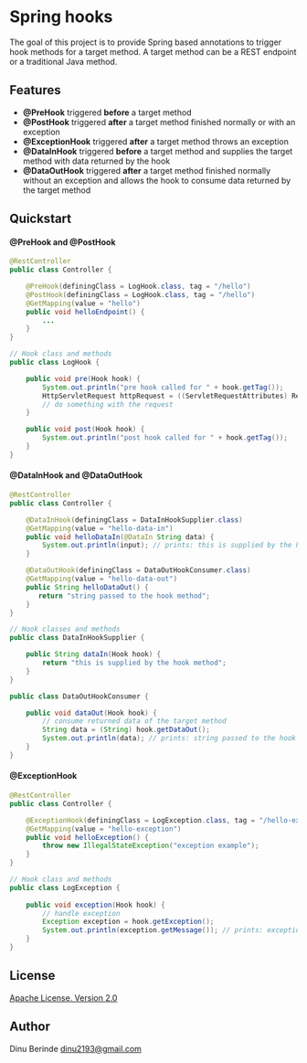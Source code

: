 # Spring hooks
 
The goal of this project is to provide Spring based annotations to trigger hook methods for a target method.
A target method can be a REST endpoint or a traditional Java method.

## Features
* **@PreHook** triggered **before** a target method
* **@PostHook** triggered **after** a target method finished normally or with an exception
* **@ExceptionHook** triggered **after** a target method throws an exception
* **@DataInHook** triggered **before** a target method and supplies the target method with data returned by the hook 
* **@DataOutHook** triggered **after** a target method finished normally without an exception and allows the hook to consume data returned by the target method
  
## Quickstart

#### @PreHook and @PostHook

```java
@RestController
public class Controller {

    @PreHook(definingClass = LogHook.class, tag = "/hello")
    @PostHook(definingClass = LogHook.class, tag = "/hello")
    @GetMapping(value = "hello")
    public void helloEndpoint() {
        ...
    }
}

// Hook class and methods
public class LogHook {

    public void pre(Hook hook) {
        System.out.println("pre hook called for " + hook.getTag());
        HttpServletRequest httpRequest = ((ServletRequestAttributes) RequestContextHolder.currentRequestAttributes()).getRequest();
        // do something with the request
    }

    public void post(Hook hook) {
        System.out.println("post hook called for " + hook.getTag());    
    }
}
```

#### @DataInHook and @DataOutHook

```java
@RestController
public class Controller {

    @DataInHook(definingClass = DataInHookSupplier.class)
    @GetMapping(value = "hello-data-in")
    public void helloDataIn(@DataIn String data) {
        System.out.println(input); // prints: this is supplied by the hook method
    }

    @DataOutHook(definingClass = DataOutHookConsumer.class)
    @GetMapping(value = "hello-data-out")
    public String helloDataOut() {
       return "string passed to the hook method";
    }
}

// Hook classes and methods
public class DataInHookSupplier {

    public String dataIn(Hook hook) {
        return "this is supplied by the hook method";
    }
}

public class DataOutHookConsumer {

    public void dataOut(Hook hook) {
        // consume returned data of the target method
        String data = (String) hook.getDataOut();
        System.out.println(data); // prints: string passed to the hook method
    }
}
```
#### @ExceptionHook
```java
@RestController
public class Controller {

    @ExceptionHook(definingClass = LogException.class, tag = "/hello-exception")
    @GetMapping(value = "hello-exception")
    public void helloException() {
        throw new IllegalStateException("exception example");
    }
}

// Hook class and methods
public class LogException {
    
    public void exception(Hook hook) {
        // handle exception
        Exception exception = hook.getException();
        System.out.println(exception.getMessage()); // prints: exception example
    }
}
```

## License

[Apache License, Version 2.0](https://www.apache.org/licenses/LICENSE-2.0.html)

## Author
Dinu Berinde <dinu2193@gmail.com>

